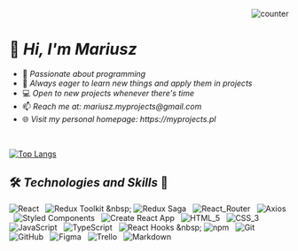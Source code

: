 <p align="right">
  <img src="https://komarev.com/ghpvc/?username=mariuszmmm&style=plastic&label=visit_counter&color=4493f8" alt="counter">
</p>

#  👋 _Hi, I'm Mariusz_
- 👀 _Passionate about programming_
- 🌱 _Always eager to learn new things and apply them in projects_
- 💻︎ _Open to new projects whenever there's time_
- 📫 _Reach me at: mariusz.myprojects@gmail.com_
- 🌐 _Visit my personal homepage: https://myprojects.pl_
<br>

[![Top Langs](https://github-readme-stats.vercel.app/api/top-langs/?username=mariuszmmm&layout=compact)](https://github.com/anuraghazra/github-readme-stats)


## 🛠️ _Technologies and Skills_ 🚀

![React](https://img.shields.io/badge/React-4dd8ff?style=plastic&logo=react&logoColor=4dd8ff&labelColor=121212) &nbsp; ![Redux Toolkit](https://img.shields.io/badge/Redux_(_toolkit_)-7033cc?style=plastic&logo=redux&logoColor=895cd6&labelColor=121212) &nbsp; ![Redux Saga](https://img.shields.io/badge/Redux_Saga-76E34F?style=plastic&logo=reduxsaga&logoColor=76E34F&labelColor=121212) &nbsp; ![React_Router](https://img.shields.io/badge/React_Router-d00908?style=plastic&logo=reactrouter&logoColor=f00909&labelColor=121212) &nbsp; ![Axios](https://img.shields.io/badge/Axios-7033cc?style=plastic&logo=axios&logoColor=7033cc&labelColor=121212) &nbsp; ![Styled Components](https://img.shields.io/badge/Styled%20Components-F91F68?style=plastic&logo=styledcomponents&logoColor=fa3879&labelColor=121212) &nbsp; ![Create React App](https://img.shields.io/badge/Create_React_App-4dd8ff?style=plastic&logo=create-react-app&logoColor=4dd8ff&labelColor=121212) &nbsp; ![HTML_5](https://img.shields.io/badge/HTML_5-f25425?style=plastic&logo=html5&logoColor=f25425&labelColor=121212) &nbsp; ![CSS_3](https://img.shields.io/badge/CSS_3-287DBF?style=plastic&logo=css3&logoColor=287DBF&labelColor=121212) &nbsp; ![JavaScript](https://img.shields.io/badge/JavaScript_ES6+-f1c80a?style=plastic&logo=javascript&logoColor=f1c80a&labelColor=121212) &nbsp; ![TypeScript](https://img.shields.io/badge/TypeScript-3178c6?style=plastic&logo=typescript&logoColor=3178c6&labelColor=121212) &nbsp; ![React Hooks](https://img.shields.io/badge/React_(_hooks_)-4dd8ff?style=plastic&logo=react&logoColor=4dd8ff&labelColor=121212) &nbsp; ![npm](https://img.shields.io/badge/npm-d00908?style=plastic&logo=npm&logoColor=f00909&labelColor=121212) &nbsp; ![Git](https://img.shields.io/badge/Git-f25425?style=plastic&logo=git&logoColor=f25425&labelColor=121212) &nbsp; ![GitHub](https://img.shields.io/badge/GitHub-1f1f1f?style=plastic&logo=github&logoColor=fff&labelColor=121212)
 &nbsp; ![Figma](https://img.shields.io/badge/Figma-f25425?style=plastic&logo=figma&logoColor=f25425&labelColor=121212) &nbsp; ![Trello](https://img.shields.io/badge/Trello-0882ca?style=plastic&logo=trello&logoColor=0882ca&labelColor=121212) &nbsp; ![Markdown](https://img.shields.io/badge/Markdown-4cdfdf?style=plastic&logo=markdown&logoColor=4cdfdf&labelColor=121212)


